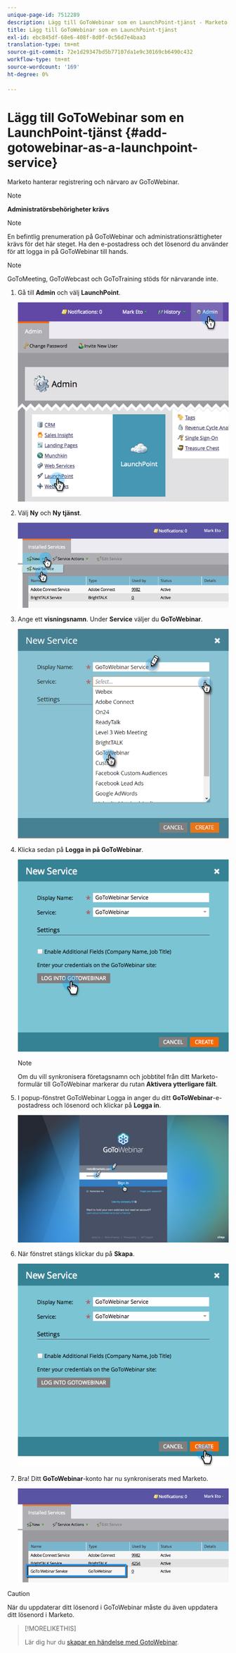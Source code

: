 ```yaml
---
unique-page-id: 7512289
description: Lägg till GoToWebinar som en LaunchPoint-tjänst - Marketo Docs - Produktdokumentation
title: Lägg till GoToWebinar som en LaunchPoint-tjänst
exl-id: ebc845df-68e6-408f-8d0f-0c56d7e4baa3
translation-type: tm+mt
source-git-commit: 72e1d29347bd5b77107da1e9c30169cb6490c432
workflow-type: tm+mt
source-wordcount: '169'
ht-degree: 0%

---
```


# Lägg till GoToWebinar som en LaunchPoint-tjänst {#add-gotowebinar-as-a-launchpoint-service}

Marketo hanterar registrering och närvaro av GoToWebinar.

>[!NOTE]
>
>**Administratörsbehörigheter krävs**

>[!NOTE]
>
>En befintlig prenumeration på GoToWebinar och administrationsrättigheter krävs för det här steget. Ha den e-postadress och det lösenord du använder för att logga in på GoToWebinar till hands.

>[!NOTE]
>
>GoToMeeting, GoToWebcast och GoToTraining stöds för närvarande inte.

1. Gå till **Admin** och välj **LaunchPoint**.

   ![](assets/image2015-4-22-15-3a33-3a47.png)

1. Välj **Ny** och **Ny tjänst**.

   ![](assets/new-service-gotowebinar.png)

1. Ange ett **visningsnamn**. Under **Service** väljer du **GoToWebinar**.

   ![](assets/new-service-goto-webinar1.png)

1. Klicka sedan på **Logga in på GoToWebinar**.

   ![](assets/image2015-4-22-15-3a57-3a59.png)

   >[!NOTE]
   >
   >Om du vill synkronisera företagsnamn och jobbtitel från ditt Marketo-formulär till GoToWebinar markerar du rutan **Aktivera ytterligare fält**.

1. I popup-fönstret GoToWebinar Logga in anger du ditt **GoToWebinar**-e-postadress och lösenord och klickar på **Logga in**.

   ![](assets/image2015-4-22-15-3a52-3a31.png)

1. När fönstret stängs klickar du på **Skapa**.

   ![](assets/image2015-4-22-15-3a57-3a43.png)

1. Bra! Ditt **GoToWebinar**-konto har nu synkroniserats med Marketo.

   ![](assets/goto-webinar.png)

>[!CAUTION]
>
>När du uppdaterar ditt lösenord i GoToWebinar måste du även uppdatera ditt lösenord i Marketo.

>[!MORELIKETHIS]
>
>Lär dig hur du [skapar en händelse med GotoWebinar](/help/marketo/product-docs/demand-generation/events/create-an-event/create-an-event-with-gotowebinar.md).
